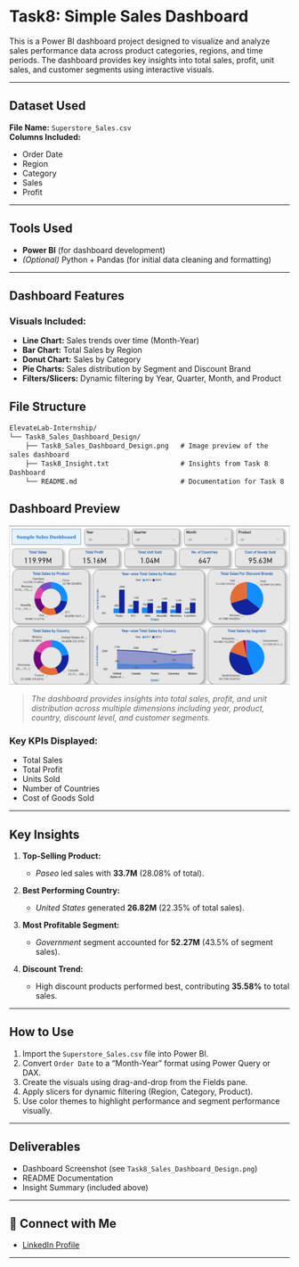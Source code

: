 # Task8: Simple Sales Dashboard

This is a Power BI dashboard project designed to visualize and analyze sales performance data across product categories, regions, and time periods. The dashboard provides key insights into total sales, profit, unit sales, and customer segments using interactive visuals.

---

## Dataset Used

**File Name:** `Superstore_Sales.csv`  
**Columns Included:**  
- Order Date  
- Region  
- Category  
- Sales  
- Profit

---

## Tools Used

- **Power BI** (for dashboard development)  
- *(Optional)* Python + Pandas (for initial data cleaning and formatting)

---

## Dashboard Features

### Visuals Included:
- **Line Chart:** Sales trends over time (Month-Year)
- **Bar Chart:** Total Sales by Region
- **Donut Chart:** Sales by Category
- **Pie Charts:** Sales distribution by Segment and Discount Brand
- **Filters/Slicers:** Dynamic filtering by Year, Quarter, Month, and Product

## File Structure

```
ElevateLab-Internship/
└── Task8_Sales_Dashboard_Design/
    ├── Task8_Sales_Dashboard_Design.png   # Image preview of the sales dashboard
    ├── Task8_Insight.txt                  # Insights from Task 8 Dashboard
    └── README.md                          # Documentation for Task 8
```
## Dashboard Preview

![Sample Sales Dashboard](Task8_Sales_Dashboard_Design.png)

> *The dashboard provides insights into total sales, profit, and unit distribution across multiple dimensions including year, product, country, discount level, and customer segments.*

### Key KPIs Displayed:
- Total Sales  
- Total Profit  
- Units Sold  
- Number of Countries  
- Cost of Goods Sold

---

## Key Insights

1. **Top-Selling Product:**  
   - *Paseo* led sales with **33.7M** (28.08% of total).

2. **Best Performing Country:**  
   - *United States* generated **26.82M** (22.35% of total sales).

3. **Most Profitable Segment:**  
   - *Government* segment accounted for **52.27M** (43.5% of segment sales).

4. **Discount Trend:**  
   - High discount products performed best, contributing **35.58%** to total sales.

---

## How to Use

1. Import the `Superstore_Sales.csv` file into Power BI.
2. Convert `Order Date` to a “Month-Year” format using Power Query or DAX.
3. Create the visuals using drag-and-drop from the Fields pane.
4. Apply slicers for dynamic filtering (Region, Category, Product).
5. Use color themes to highlight performance and segment performance visually.

---

## Deliverables

- Dashboard Screenshot (see `Task8_Sales_Dashboard_Design.png`)
- README Documentation
- Insight Summary (included above)

---
## 🔗 Connect with Me

- [LinkedIn Profile](https://www.linkedin.com/in/aeshaprajapati12/)



---
